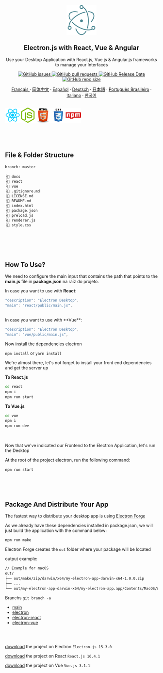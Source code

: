 <p align="center">
 <img width="100px" src="docs/assets/img/electron.png" align="center" alt="GitHub Readme Stats" />
 <h2 align="center">Electron.js with React, Vue & Angular</h2>
 <p align="center">
    Use your Desktop Application with React.js, Vue.js & Angular.js frameworks to manage your Interfaces
</p>
 </p>
  <p align="center">
    <a href="https://github.com/ahsouza/github-readme-stats/actions">
      <img alt="GitHub issues" src="https://img.shields.io/github/issues/ahsouza/mern">
    </a>
    <a href="https://codecov.io/gh/ahsouza/github-readme-stats">
      <img alt="GitHub pull requests" src="https://img.shields.io/github/issues-pr/ahsouza/mern">
    </a>
    <a href="https://a.paddle.com/v2/click/16413/119403?link=1227">
      <img alt="GitHub Release Date" src="https://img.shields.io/github/release-date/ahsouza/mern">
    </a>
    <a href="https://a.paddle.com/v2/click/16413/119403?link=2345">
      <img alt="GitHub repo size" src="https://img.shields.io/github/repo-size/ahsouza/mern">
    </a>
  </p>
  <p align="center">
    <a href="/docs/translate/readme_fr.md">Français </a>
    ·
    <a href="/docs/translate/readme_cn.md">简体中文</a>
    ·
    <a href="/docs/translate/readme_es.md">Español</a>
    ·
    <a href="/docs/translate/readme_de.md">Deutsch</a>
    ·
    <a href="/docs/translate/readme_ja.md">日本語</a>
    ·
    <a href="/docs/translate/readme_pt-br.md">Português Brasileiro</a>
    ·
    <a href="/docs/translate/readme_it.md">Italiano</a>
    ·
    <a href="/docs/translate/readme_kr.md">한국어</a>
  </p>
  <br>
  <div style="display: flex" align="center">
    <img src="docs/assets/img/react.png" width=50 height=50 title='react'/> <img src="docs/assets/img/nodejs.png" width=50 height=50 title='node'/> <img src="docs/assets/img/html.png" width=50 height=50 title='html'/> <img src="docs/assets/img/css.png" width=50 height=50 title='css'/> <img src="docs/assets/img/npm.png" width=50 height=50 title='npm'/> 
  </div>
</p>

<br>
<br>
<br>

## File & Folder Structure

```
branch: master

├📂 docs
├📂 react
└📂 vue
├📄 .gitignore.md
├📄 LICENSE.md
├📄 README.md
├📄 index.html
├📄 package.json
├📄 preload.js
├📄 renderer.js
├📄 style.css
```
<br>
<br>
<br>
<br>

## How To Use?

We need to configure the main input that contains the path that points to the **main.js** file in **package.json** na raíz do projeto.


In case you want to use with **React**:

```js
"description": "Electron Desktop",
"main": "react/public/main.js",
```
<br>
In case you want to use with **Vue**:

```js
"description": "Electron Desktop",
"main": "vue/public/main.js",
```

Now install the dependencies electron

`npm install` or `yarn install`

We're almost there, let's not forget to install your front end dependencies and get the server up

**To React.js**

```sh
cd react
npm i
npm run start
```

**To Vue.js**

```sh
cd vue
npm i
npm run dev
```

<br>
<br>
Now that we've indicated our Frontend to the Electron Application, let's run the Desktop

At the root of the project electron, run the following command:

`npm run start`

<br>
<br>
<br>

## Package And Distribute Your App

The fastest way to distribute your desktop app is using [Electron Forge](https://www.electronforge.io/)

As we already have these dependencies installed in package.json, we will just build the application with the command below:

```sh
npm run make
```

Electron Forge creates the `out` folder where your package will be located

output example:

```sh
// Example for macOS
out/
├── out/make/zip/darwin/x64/my-electron-app-darwin-x64-1.0.0.zip
├── ...
└── out/my-electron-app-darwin-x64/my-electron-app.app/Contents/MacOS/my-electron-app
```

 

Branchs  ```git branch -a```

- [main](https://github.com/ahsouza/electron-app-desktop/tree/main)
- [electron](https://github.com/ahsouza/electron-app-desktop/tree/frontend)
- [electron-react](https://github.com/ahsouza/electron-app-desktop/tree/electron-react)
- [electron-vue](https://github.com/ahsouza/electron-app-desktop/tree/electron-vue)

<br>
<br>




[download](https://github.com/ahsouza/electron-app-desktop/archive/electron.zip) the project on Electron `Electron.js 15.3.0`

[download](https://github.com/ahsouza/electron-app-desktop/archive/electron-react.zip) the project on React `React.js 16.4.1`

[download](https://github.com/ahsouza/electron-app-desktop/archive/electron-vue.zip) the project on Vue `Vue.js 3.1.1`
